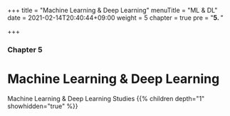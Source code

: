 +++
title = "Machine Learning & Deep Learning"
menuTitle = "ML & DL"
date = 2021-02-14T20:40:44+09:00
weight = 5
chapter = true
pre = "<b>5. </b>"

+++

### Chapter 5

# Machine Learning & Deep Learning

Machine Learning & Deep Learning Studies
{{% children depth="1" showhidden="true" %}}
